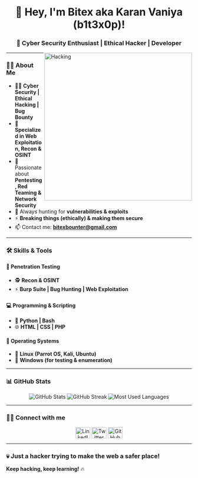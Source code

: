 <h1 align="center">🚀 Hey, I'm Bitex aka Karan Vaniya (b1t3x0p)!</h1>
<h3 align="center">🔰 Cyber Security Enthusiast | Ethical Hacker | Developer</h3>

<img align="right" alt="Hacking" width="400" src="https://media.giphy.com/media/qgQUggAC3Pfv687qPC/giphy.gif">

---

### **👨‍💻 About Me**
- 🏴‍☠️ **Cyber Security | Ethical Hacking | Bug Bounty**
- 🎯 **Specialized in Web Exploitation, Recon & OSINT**
- 🐉 Passionate about **Pentesting, Red Teaming & Network Security**
- 🏹 Always hunting for **vulnerabilities & exploits**
- ⚡ **Breaking things (ethically) & making them secure**
- 📫 Contact me: **bitexbounter@gmail.com**

---

### **🛠️ Skills & Tools**
#### **🔹 Penetration Testing**
- 🕵️ **Recon & OSINT**  
- ⚡ **Burp Suite | Bug Hunting | Web Exploitation**

#### **💻 Programming & Scripting**
- 🐍 **Python | Bash**
- 🌐 **HTML | CSS | PHP**

#### **🎯 Operating Systems**
- 🐧 **Linux (Parrot OS, Kali, Ubuntu)**
- 🚀 **Windows (for testing & enumeration)**

---

### **📊 GitHub Stats**  
<p align="center">
<img src="https://github-readme-stats.vercel.app/api?username=b1t3x0p&show_icons=true&theme=tokyonight" alt="GitHub Stats">
<img src="https://github-readme-streak-stats.herokuapp.com/?user=b1t3x0p&theme=tokyonight" alt="GitHub Streak">
<img src="https://github-readme-stats.vercel.app/api/top-langs/?username=b1t3x0p&layout=compact&theme=tokyonight" alt="Most Used Languages">
</p>

---

### **🕵️‍♂️ Connect with me**  
<p align="center">
<a href="https://linkedin.com/in/your-profile" target="blank"><img align="center" src="https://cdn.jsdelivr.net/npm/simple-icons@v3/icons/linkedin.svg" alt="LinkedIn" height="30" width="40" /></a>
<a href="https://twitter.com/yourprofile" target="blank"><img align="center" src="https://cdn.jsdelivr.net/npm/simple-icons@v3/icons/twitter.svg" alt="Twitter" height="30" width="40" /></a>
<a href="https://github.com/b1t3x0p" target="blank"><img align="center" src="https://cdn.jsdelivr.net/npm/simple-icons@v3/icons/github.svg" alt="GitHub" height="30" width="40" /></a>
</p>

---

### **💀 Just a hacker trying to make the web a safer place!**  
**Keep hacking, keep learning!** 🔥

